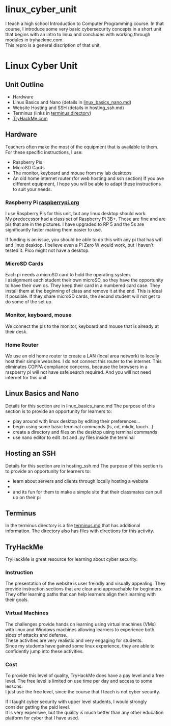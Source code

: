 # linux_cyber_unit

I teach a high school Introduction to Computer Programming course. In that course, I introduce some very basic cybersecurity concepts in a short unit that begins with an intro to linux and concludes with working through modules in tryhackme.com.  
This repro is a general discription of that unit.

# Linux Cyber Unit

## Unit Outline
- Hardware 
- Linux Basics and Nano (details in [linux_basics_nano.md](../linux_basics_nano.md))
- Website Hosting and SSH (details in hosting_ssh.md)
- Terminus (links in [terminus directory](../terminus))
- <a href="https://tryhackme.com/" target="_blank">TryHackMe.com</a>
<!--- [TryHackMe](https://tryhackme.com)-->

## Hardware
Teachers often make the most of the equipment that is available to them.  
For these specific instructions, I use:
- Raspberry Pis
- MicroSD Cards
- The monitor, keyboard and mouse from my lab desktops
- An old home internet router (for web hosting and ssh section)
If you ave different equipment, I hope you will be able to adapt these instructions to suit your needs.

### Raspberry Pi [raspberrypi.org](https://www.raspberrypi.org)
I use Raspberry Pis for this unit, but any linux desktop should work.  
My predecessor had a class set of Raspberry Pi 3B+. Those are fine and are pis that are in the pictures.
I have upgraded to RP 5 and the 5s are significantly faster making them easier to use.

If funding is an issue, you should be able to do this with any pi that has wifi and linux desktop.
I believe even a Pi Zero W would work, but I haven't tested it.  Pico might not have a desktop.

### MicroSD Cards
Each pi needs a microSD card to hold the operating system.  
I assignment each student their own microSD, so they have the opportunity to have their own os.
They keep their card in a numbered card case. They install them at the beginning of class and remove it at the end.  This is ideal if possible.  If they share microSD cards, the second student will not get to do some of the set up.

### Monitor, keyboard, mouse
We connect the pis to the monitor, keyboard and mouse that is already at their desk.

### Home Router
We use an old home router to create a LAN (local area network) to locally host their simple websites.
I do not connect this router to the internet. This eliminates COPPA compliance concerns, because the browsers in a raspberry pi will not have safe search required.  And you will not need internet for this unit.

## Linux Basics and Nano
Details for this section are in linux_basics_nano.md
The purpose of this section is to provide an opportunity for learners to: 
- play around with linux desktop by editing their preferences...
- begin using some basic terminal commands (ls, cd, mkdir, touch...)
- create a directory and files on the desktop using terminal commands
- use nano editor to edit .txt and .py files inside the terminal

## Hosting an SSH  
Details for this section are in hosting_ssh.md
The purpose of this section is to provide an opportunity for learners to:
- learn about servers and clients through locally hosting a website
- 
- and its fun for them to make a simple site that their classmates can pull up on their pi

## Terminus 
In the terminus directory is a file [terminus.md](../terminus/terminus.med) that has additional information.
The directory also has files with directions for this activity.

## TryHackMe
TryHackMe is great resource for learning about cyber security.

### Instruction  
The presentation of the website is user freindly and visually appealing.
They provide instruction sections that are clear and approachable for beginners. 
They offer learning paths that can help learners align their learning with their goals.

### Virtual Machines  
The challenges provide hands on learning using virtual machines (VMs) with linux and Windows machines allowing learners to experience both sides of attacks and defense.  
These activities are very realistic and very engaging for students.  
Since my students have gained some linux experience, they are able to confidently jump into these activities.  

### Cost  
To provide this level of quality, TryHackMe does have a pay level and a free level.
The free level is limited on use time per day and access to some lessons.  
I just use the free level, since the course that I teach is not cyber security.  

If I taught cyber security with upper level students, I would strongly consider getting the paid level.    
It is very expensive, but the quality is much better than any other education platform for cyber that I have used. 






